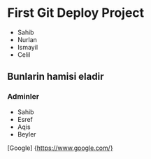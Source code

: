 # First Git Deploy Project

* Sahib
* Nurlan
* Ismayil
* Celil

## Bunlarin hamisi eladir

### Adminler

- Sahib
- Esref
- Aqis
- Beyler

[Google] {https://www.google.com/}